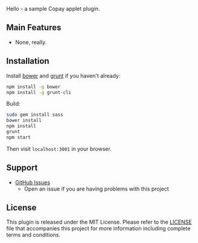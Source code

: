 
Hello - a sample Copay applet plugin.

## Main Features

- None, really.

## Installation

Install [bower](http://bower.io/) and [grunt](http://gruntjs.com/getting-started) if you haven't already:

```sh
npm install -g bower
npm install -g grunt-cli
```

Build:

```sh
sudo gem install sass
bower install
npm install
grunt
npm start
```

Then visit `localhost:3001` in your browser.

## Support

* [GitHub Issues](https://github.com/bitpay/copay/issues)
  * Open an issue if you are having problems with this project

## License

This plugin is released under the MIT License.  Please refer to the [LICENSE](https://github.com/bitpay/copay/blob/master/LICENSE) file that accompanies this project for more information including complete terms and conditions.
